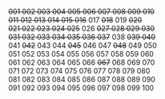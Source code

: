 ~~001 002 003 004 005 006 007 008 009 010~~  
~~011 012 013 014 015 016~~ 017 ~~018~~ 019 ~~020~~  
~~021 022 023 024 025~~ 026 ~~027 028 029 030~~  
~~031 032 033 034 035 036 037~~ 038 ~~039 040~~  
041 ~~042~~ 043 044 ~~045~~ 046 047 ~~048~~ 049 050  
051 052 053 054 055 056 057 058 059 060  
061 062 063 064 065 066 ~~067~~ 068 069 070  
071 072 073 074 075 076 077 078 079 080  
081 082 083 084 085 086 087 088 089 090  
091 092 093 094 095 096 097 098 099 100  
